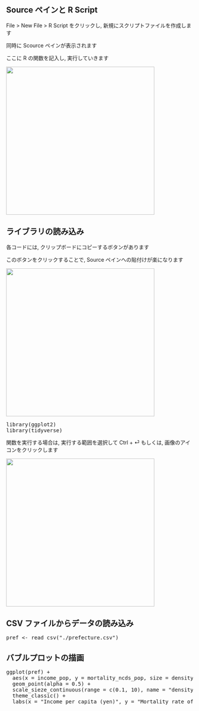 ## Source ペインと R Script

File > New File > R Script をクリックし, 新規にスクリプトファイルを作成します

同時に Scource ペインが表示されます

ここに R の関数を記入し, 実行していきます

<img src='https://i.gyazo.com/d2ad27119c6d7ad8c75b71821666901c.png' width='400'>

## ライブラリの読み込み

各コードには, クリップボードにコピーするボタンがあります

このボタンをクリックすることで, Source ペインへの貼付けが楽になります

<img src='https://i.gyazo.com/a6de1ef76d72463259719790522b91c2.png' width='400'>

<pre class="file" data-target="clipboard">
library(ggplot2)
library(tidyverse)
</pre>

関数を実行する場合は, 実行する範囲を選択して Ctrl + &#9166; もしくは, 画像のアイコンをクリックします

<img src='https://i.gyazo.com/02e650725f1abc075314016b5d20220c.png' width='400'>


## CSV ファイルからデータの読み込み

<pre class="file" data-target="clipboard">
pref <- read_csv("./prefecture.csv")
</pre>


## バブルプロットの描画
<pre class="file" data-target="clipboard">
ggplot(pref) +
  aes(x = income_pop, y = mortality_ncds_pop, size = density) +
  geom_point(alpha = 0.5) +
  scale_sieze_continuous(range = c(0.1, 10), name = "density (/km2)") +
  theme_classic() +
  labs(x = "Income per capita (yen)", y = "Mortality rate of NCDs (/1M)")
</pre>
